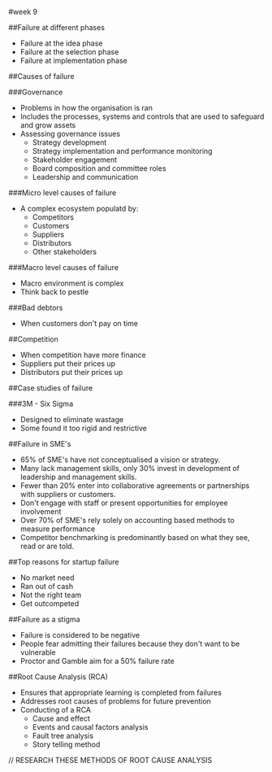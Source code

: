 #week 9

##Failure at different phases
* Failure at the idea phase 
* Failure at the selection phase
* Failure at implementation phase

##Causes of failure

###Governance
* Problems in how the organisation is ran
* Includes the processes, systems and controls that are used to safeguard and grow assets
* Assessing governance issues
	* Strategy development
	* Strategy implementation and performance monitoring
	* Stakeholder engagement
	* Board composition and committee roles
	* Leadership and communication


###Micro level causes of failure
* A complex ecosystem populatd by: 
	* Competitors
	* Customers
	* Suppliers
	* Distributors
	* Other stakeholders

###Macro level causes of failure
* Macro environment is complex
* Think back to pestle

###Bad debtors
* When customers don't pay on time

##Competition
* When competition have more finance
* Suppliers put their prices up
* Distributors put their prices up

##Case studies of failure

###3M - Six Sigma
* Designed to eliminate wastage
* Some found it too rigid and restrictive

##Failure in SME's
* 65% of SME's have not conceptualised a vision or strategy. 
* Many lack management skills, only 30% invest in development of leadership and management skills. 
* Fewer than 20% enter into collaborative agreements or partnerships with suppliers or customers. 
* Don't engage with staff or present opportunities for employee involvement
* Over 70% of SME's rely solely on accounting based methods to measure performance
* Competitor benchmarking is predominantly based on what they see, read or are told. 

##Top reasons for startup failure
* No market need
* Ran out of cash
* Not the right team
* Get outcompeted

##Failure as a stigma
* Failure is considered to be negative
* People fear admitting their failures because they don't want to be vulnerable
* Proctor and Gamble aim for a 50% failure rate

##Root Cause Analysis (RCA)
* Ensures that appropriate learning is completed from failures
* Addresses root causes of problems for future prevention
* Conducting of a RCA
	* Cause and effect
	* Events and causal factors analysis
	* Fault tree analysis
	* Story telling method

// RESEARCH THESE METHODS OF ROOT CAUSE ANALYSIS

